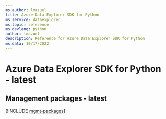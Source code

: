 ```yaml
---
ms.author: lmazuel
title: Azure Data Explorer SDK for Python
ms.service: dataexplorer
ms.topic: reference
ms.devlang: python
author: lmazuel
description: Reference for Azure Data Explorer SDK for Python
ms.data: 10/17/2022
---
```

# Azure Data Explorer SDK for Python - latest

## Management packages - latest
[!INCLUDE [mgmt-packages](data-explorer-mgmt-index.md)]